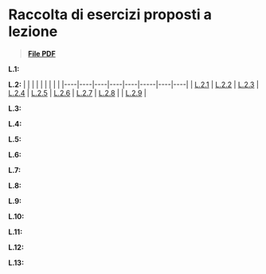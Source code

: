 
# Raccolta di esercizi proposti a lezione

>**[File PDF](/Esercitazioni/Eserciziario_Metodologie_di_Programmazione.pdf)**

**L.1:**

**L.2:**
|    |    |    |    |    |     |    |    |
|----|----|----|----|----|-----|----|----|
| [L.2.1](../../issues/02)  | [L.2.2](../../issues/03)  | [L.2.3](../../issues/04)  | [L.2.4](../../issues/05)  | [L.2.5](../../issues/06)  | [L.2.6](../../issues/07)  | [L.2.7](../../issues/08)  | [L.2.8](../../issues/09)  |
| [L.2.9](../../issues/10) |

**L.3:**

**L.4:**

**L.5:**

**L.6:**

**L.7:**

**L.8:**

**L.9:**

**L.10:**

**L.11:**

**L.12:**

**L.13:**
